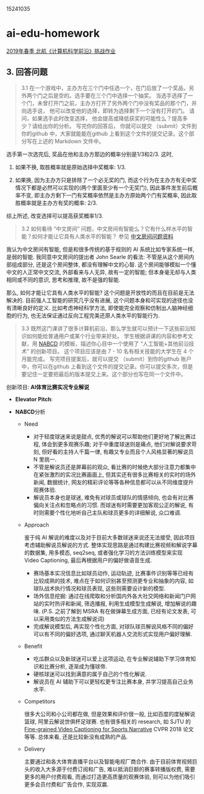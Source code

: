 15241035

# ai-edu-homework

[2019年春季 北航《计算机科学前沿》挑战作业](<https://github.com/Microsoft/ai-edu/tree/master/E-Challenge/BeihangUniversity2019Spring>)

## 3. 回答问题

> 3.1 在一个游戏中，主办方在三个门中任选一个，在门后放了一个奖品，另外两个门之后是空的。选手要在三个门中选择一个抽奖。 当选手选择了一个门，未曾打开门之前，主办方打开了另外两个门中没有奖品的那个门，并向选手说， 他可以改变他的选择，即转为选择剩下一个没有打开的门。  请问，如果选手此时改变选择， 他会提高或降低获奖的可能性么？提高多少？请给出你的分析。 写完你的回答后， 你就可以提交 （submit）文件到你的github 中，大家就能能在github 上看到这个文件的提交记录。这个部分写在上述的 Markdown 文件中。 

选手第一次选完后, 奖品在他和主办方那边的概率分别是1/3和2/3. 这时,

1.  如果不换, 取胜概率就是原始选择中奖概率: 1/3. 

2.  如果换, 因为主办方只是排除了一个必无奖的门, 而这个行为在主办方有无中奖情况下都是必然可以实现的(两个里面至少有一个无奖门),  因此事件发生前后概率不变, 即主办方剩下一门有奖概率依然是主办方原始两个门有奖概率, 因此取胜概率就是主办方有奖的概率: 2/3. 

综上所述, 改变选择可以提高获奖概率1/3.


> 3.2 如何看待 “中文房间” 问题，中文房间有智能么？它有什么样水平的智能？如何才能让它具有人类水平的智能？  参见 [中文房间问题资料](https://www.bing.com/search?setmkt=zh-CN&q=%E4%B8%AD%E6%96%87%E6%88%BF%E9%97%B4+%E9%97%AE%E9%A2%98)   

我认为中文房间有智能, 但是和很多传统的基于规则的 AI 系统比如专家系统一样, 是弱的智能. 我同意中文房间的提出者 John Searle 的看法: 不管是从这个房间内部组成部分, 还是这个房间整体, 都没有理解中文的心智. 这个房间能够模拟一个懂中文的人正常中文交流, 外部看来与人无异, 故有一定的智能; 但本身毫无却与人类相同或不同的意识, 思考和推理, 故不是强的智能. 

那么, 如何才能让它具有人类水平的智能? 这个问题是开放性的而且在目前是无法解决的. 目前强人工智能的研究几乎没有进展, 这个问题本身和可实现的途径也没有清晰良好的定义. 比如考虑神经科学方法, 即使能完全观察和仿制出人脑神经细胞的行为, 也无法保证通过反向工程完美还原人类水平的智能行为. 


> 3.3 既然这门课讲了很多计算机前沿，那么学生就可以预计一下这些前沿知识如何能给普通用户或某个行业带来好处。 学生根据讲课的内容和参考文献，用 [NABCD](https://www.cnblogs.com/xinz/archive/2010/12/01/1893323.html) 的模板，描述你心目中一个使用了 “人工智能+其他前沿技术” 的创新项目。 这个项目应该是由 7 - 10 名有相关技能的大学生在 4 个月能完成。 写完项目提案后，就可以提交 （submit）到你的github 账户中，你可以在github 上看到这个文件的提交记录。你可以提交多次，但是要记住一定要把最后的版本提交上来。这个部分也写在同一个文件中。 

创新项目: **AI体育比赛实况专业解说**

-   **Elevator Pitch**: 

-   **NABCD**分析

    -   Need

        -   对于轻度球迷来说是甜点, 优秀的解说可以帮助他们更好地了解比赛过程, 体会到更多观赛乐趣; 对于中重度球迷则是痛点, 他们对解说要求苛刻, 但好看的主持人千篇一律, 有趣又专业而且个人风格显著的解说员 N 里挑一.
        -   不管是解说员还是屏幕前的观众, 看比赛的时候绝大部分注意力都集中在紧张激烈的实况比赛画面上, 但其实还有很多比赛相关的实时的场外新闻, 数据统计, 网友的精彩评论等等各种信息都可以从不同维度提升观赛体验.
        -   解说员本身也是球迷, 难免有对球员或球队的情感倾向, 也会有对比赛偏向关注点和忽略点的习惯. 而球迷有时需要更加客观公正的解说, 有时则需要个性化地听自己主队和球员更多的详细解说, 众口难调.

    -   Approach

        鉴于纯 AI 解说的难度以及对于目前大多数球迷来说还无法接受, 因此项目考虑辅助解说员解说的方式. 整体实现思路是通过构建比赛视频和解说字幕的数据集, 用多模态, seq2seq, 或者强化学习的方法训练模型来实现 Video Captioning, 最后再根据用户的偏好做语音生成. 

        -   赛场基本实况信息比如球员动作, 运动轨迹, 比赛事件识别等等已经有比较成熟的技术, 难点在于如何识别甚至预测更专业和抽象的内容, 如球队战术执行情况和球员表现, 这些则需要设计新的模型. 
        -   场外信息挖掘: 通过在线爬取和分析国内外各大社交网络和新闻门户网站的实时热评和新闻, 筛选播报, 利用生成模型生成解说, 增加解说的趣味. (P.S. 之前了解到 MSRA 有在做弹幕生成方面, 已经有论文发表, 可以采用类似的方法生成解说词)
        -   完成解说模型后, 再实现个性化方面, 对球队球员解说风格不同的偏好可以有不同的偏好选项, 通过聊天机器人交流形式实现用户偏好理解. 

    -   Benefit

        -   吃瓜群众以及新球迷可以爱上这项运动, 在专业解说辅助下学习体育知识和比赛分析, 逐渐成为懂球帝. 
        -   硬核球迷可以找到满意的属于自己的个性化解说.
        -   解说员在 AI 辅助下可以更轻松更专注比赛本身, 并学习提高自己业务水平.

    -   Competitors

        很多大公司和小公司都在做, 但是效果和评价很一般, 比如百度的度秘解说篮球, 阿里云解说世俱杯足球赛. 也有很多相关的 research, 如 SJTU 的 [Fine-grained Video Captioning for Sports Narrative](http://openaccess.thecvf.com/content_cvpr_2018/papers/Yu_Fine-Grained_Video_Captioning_CVPR_2018_paper.pdf) CVPR 2018 论文等等. 总体来看, 还是比较新没有成熟的产品. 

    -   Delivery

        主要通过和各大体育直播平台以及智能电视厂商合作. 由于目前体育视频巨头的收入大多源于付费订阅和广告, 难以抵消巨额的赛事转播版权费, 需要更多的用户付费观看, 而通过打造更高质量的观赛体验, 则可以为他们吸引更多会员付费和广告合作, 实现双赢. 

